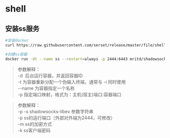 # shell



## 安装ss服务

```bash
#安装docker
curl https://raw.githubusercontent.com/serset/release/master/file/shell/centos7/docker.sh|bash

#创建ss容器
docker run -dt --name ss --restart=always -p 2444:6443 mritd/shadowsocks -s "-s 0.0.0.0 -p 6443 -m aes-256-cfb -k test123"

```

> 参数解释：  
> -d  后台运行容器，并返回容器ID  
> -t 为容器重新分配一个伪输入终端，通常与 -i 同时使用  
> --name 为容器指定一个名称  
> -p 指定端口映射，格式为：主机(宿主)端口:容器端口  


> 参数解释：  
> -p -s shadowsocks-libev 参数字符串  
> -p ss的运行端口（外部对外端为2444，可修改）  
> -m ss的加密方式  
> -k ss客户端密码  
